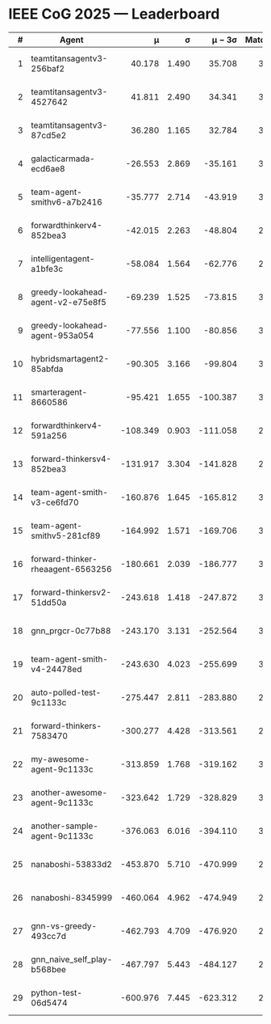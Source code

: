 # IEEE CoG 2025 — Leaderboard

| # | Agent | μ | σ | μ − 3σ | Matches | Updated |
|---:|---|---:|---:|---:|---:|---|
| 1 | teamtitansagentv3-256baf2 | 40.178 | 1.490 | 35.708 | 3532 | 2025-08-18 13:56 |
| 2 | teamtitansagentv3-4527642 | 41.811 | 2.490 | 34.341 | 3600 | 2025-08-18 13:56 |
| 3 | teamtitansagentv3-87cd5e2 | 36.280 | 1.165 | 32.784 | 3172 | 2025-08-18 13:56 |
| 4 | galacticarmada-ecd6ae8 | -26.553 | 2.869 | -35.161 | 3460 | 2025-08-18 13:56 |
| 5 | team-agent-smithv6-a7b2416 | -35.777 | 2.714 | -43.919 | 3300 | 2025-08-18 13:56 |
| 6 | forwardthinkerv4-852bea3 | -42.015 | 2.263 | -48.804 | 2684 | 2025-08-18 13:56 |
| 7 | intelligentagent-a1bfe3c | -58.084 | 1.564 | -62.776 | 2704 | 2025-08-18 13:56 |
| 8 | greedy-lookahead-agent-v2-e75e8f5 | -69.239 | 1.525 | -73.815 | 3396 | 2025-08-18 13:56 |
| 9 | greedy-lookahead-agent-953a054 | -77.556 | 1.100 | -80.856 | 3236 | 2025-08-18 13:56 |
| 10 | hybridsmartagent2-85abfda | -90.305 | 3.166 | -99.804 | 3303 | 2025-08-18 13:56 |
| 11 | smarteragent-8660586 | -95.421 | 1.655 | -100.387 | 3003 | 2025-08-18 13:56 |
| 12 | forwardthinkerv4-591a256 | -108.349 | 0.903 | -111.058 | 2903 | 2025-08-18 13:56 |
| 13 | forward-thinkersv4-852bea3 | -131.917 | 3.304 | -141.828 | 2713 | 2025-08-18 13:56 |
| 14 | team-agent-smith-v3-ce6fd70 | -160.876 | 1.645 | -165.812 | 3692 | 2025-08-18 13:56 |
| 15 | team-agent-smithv5-281cf89 | -164.992 | 1.571 | -169.706 | 3360 | 2025-08-18 13:56 |
| 16 | forward-thinker-rheaagent-6563256 | -180.661 | 2.039 | -186.777 | 3102 | 2025-08-18 13:56 |
| 17 | forward-thinkersv2-51dd50a | -243.618 | 1.418 | -247.872 | 3302 | 2025-08-18 13:56 |
| 18 | gnn_prgcr-0c77b88 | -243.170 | 3.131 | -252.564 | 3390 | 2025-08-18 13:56 |
| 19 | team-agent-smith-v4-24478ed | -243.630 | 4.023 | -255.699 | 3592 | 2025-08-18 13:56 |
| 20 | auto-polled-test-9c1133c | -275.447 | 2.811 | -283.880 | 2700 | 2025-08-18 13:56 |
| 21 | forward-thinkers-7583470 | -300.277 | 4.428 | -313.561 | 2980 | 2025-08-18 13:56 |
| 22 | my-awesome-agent-9c1133c | -313.859 | 1.768 | -319.162 | 3560 | 2025-08-18 13:56 |
| 23 | another-awesome-agent-9c1133c | -323.642 | 1.729 | -328.829 | 3700 | 2025-08-18 13:56 |
| 24 | another-sample-agent-9c1133c | -376.063 | 6.016 | -394.110 | 3060 | 2025-08-18 13:56 |
| 25 | nanaboshi-53833d2 | -453.870 | 5.710 | -470.999 | 2640 | 2025-08-18 13:56 |
| 26 | nanaboshi-8345999 | -460.064 | 4.962 | -474.949 | 2880 | 2025-08-18 13:56 |
| 27 | gnn-vs-greedy-493cc7d | -462.793 | 4.709 | -476.920 | 2760 | 2025-08-18 13:56 |
| 28 | gnn_naive_self_play-b568bee | -467.797 | 5.443 | -484.127 | 2860 | 2025-08-18 13:56 |
| 29 | python-test-06d5474 | -600.976 | 7.445 | -623.312 | 2670 | 2025-08-18 13:56 |
